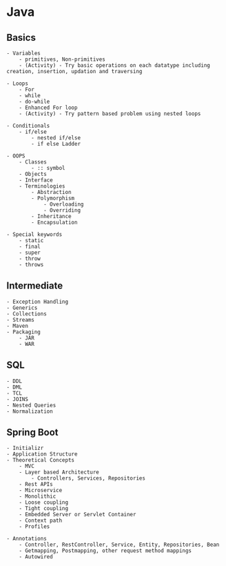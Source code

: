 # Java
## Basics
    - Variables
        - primitives, Non-primitives
        - (Activity) - Try basic operations on each datatype including creation, insertion, updation and traversing
    
    - Loops
        - For
        - while
        - do-while
        - Enhanced For loop
        - (Activity) - Try pattern based problem using nested loops
    
    - Conditionals
        - if/else
            - nested if/else
            - if else Ladder
    
    - OOPS
        - Classes
            - :: symbol
        - Objects
        - Interface
        - Terminologies
            - Abstraction
            - Polymorphism
                - Overloading
                - Overriding
            - Inheritance
            - Encapsulation

    - Special keywords
        - static
        - final
        - super
        - throw
        - throws


## Intermediate 
    - Exception Handling
    - Generics
    - Collections
    - Streams
    - Maven
    - Packaging
        - JAR
        - WAR


## SQL
    - DDL
    - DML
    - TCL
    - JOINS
    - Nested Queries
    - Normalization


## Spring Boot
    - Initializr
    - Application Structure
    - Theoretical Concepts
        - MVC
        - Layer based Architecture
            - Controllers, Services, Repositories
        - Rest APIs
        - Microservice
        - Monolithic
        - Loose coupling
        - Tight coupling
        - Embedded Server or Servlet Container
        - Context path
        - Profiles

    - Annotations
        - Controller, RestController, Service, Entity, Repositories, Bean
        - Getmapping, Postmapping, other request method mappings
        - Autowired
